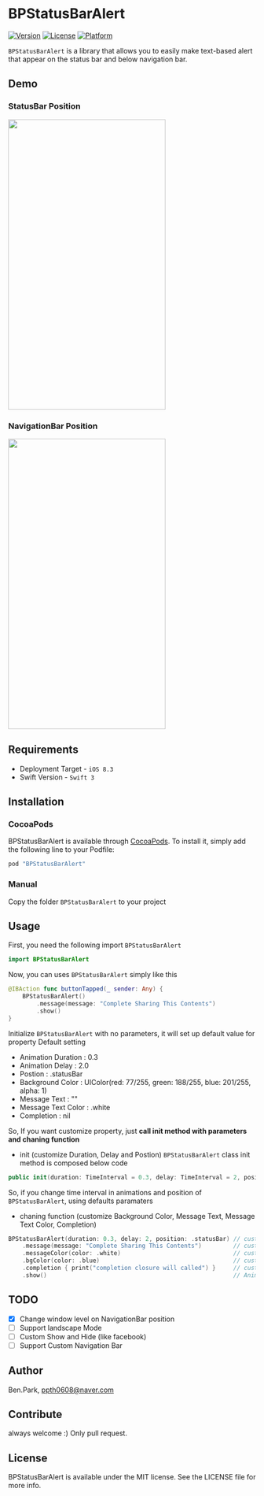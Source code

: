 # BPStatusBarAlert

[![Version](https://img.shields.io/cocoapods/v/BPStatusBarAlert.svg?style=flat)](http://cocoapods.org/pods/BPStatusBarAlert)
[![License](https://img.shields.io/cocoapods/l/BPStatusBarAlert.svg?style=flat)](http://cocoapods.org/pods/BPStatusBarAlert)
[![Platform](https://img.shields.io/cocoapods/p/BPStatusBarAlert.svg?style=flat)](http://cocoapods.org/pods/BPStatusBarAlert)

`BPStatusBarAlert` is a library that allows you to easily make text-based alert that appear on the status bar and below navigation bar. </br>

## Demo
### StatusBar Position
<img src="https://cloud.githubusercontent.com/assets/9531750/22561102/400b9132-e9ba-11e6-8c25-8122fd108df5.gif" width="320" height="590" />

### NavigationBar Position
<img src="https://cloud.githubusercontent.com/assets/9531750/22561105/4238acce-e9ba-11e6-8cc3-6dc9fd597a78.gif" width="320" height="590" />

## Requirements
 - Deployment Target - `iOS 8.3`
 - Swift Version - `Swift 3`

## Installation

### CocoaPods
BPStatusBarAlert is available through [CocoaPods](http://cocoapods.org). To install
it, simply add the following line to your Podfile:

```ruby
pod "BPStatusBarAlert"
```

### Manual
Copy the folder `BPStatusBarAlert` to your project

## Usage
First, you need the following import `BPStatusBarAlert`
```Swift
import BPStatusBarAlert
```

Now, you can uses `BPStatusBarAlert` simply like this
```Swift
@IBAction func buttonTapped(_ sender: Any) {
    BPStatusBarAlert()
        .message(message: "Complete Sharing This Contents")
        .show()
}
```

Initialize `BPStatusBarAlert` with no parameters, it will set up default value for property
Default setting
 - Animation Duration : 0.3
 - Animation Delay : 2.0
 - Postion : .statusBar
 - Background Color : UIColor(red: 77/255, green: 188/255, blue: 201/255, alpha: 1)
 - Message Text : ""
 - Message Text Color : .white
 - Completion : nil
 
So, If you want customize property, just **call init method with parameters and chaning function**

 - init (customize Duration, Delay and Postion)
`BPStatusBarAlert` class init method is composed below code
```Swift
public init(duration: TimeInterval = 0.3, delay: TimeInterval = 2, position: AlertPosition = .statusBar)
```
So, if you change time interval in animations and position of `BPStatusBarAlert`, using defaults paramaters

 - chaning function (customize Background Color, Message Text, Message Text Color, Completion)

```Swift
BPStatusBarAlert(duration: 0.3, delay: 2, position: .statusBar) // customize duration, delay and position
    .message(message: "Complete Sharing This Contents")         // customize message
    .messageColor(color: .white)                                // customize message color
    .bgColor(color: .blue)                                      // customize view's background color
    .completion { print("completion closure will called") }     // customize completion(Did hide alert view)
    .show()                                                     // Animation start
```

## TODO
- [x] Change window level on NavigationBar position
- [ ] Support landscape Mode
- [ ] Custom Show and Hide (like facebook)
- [ ] Support Custom Navigation Bar

## Author

Ben.Park, ppth0608@naver.com

## Contribute

always welcome :)
Only pull request.

## License

BPStatusBarAlert is available under the MIT license. See the LICENSE file for more info.
